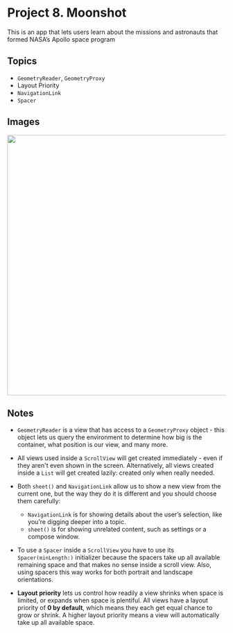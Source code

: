 
# Project 8. Moonshot

This is an app that lets users learn about the missions and astronauts that formed NASA’s Apollo space program

## Topics

- `GeometryReader`, `GeometryProxy`
- Layout Priority
- `NavigationLink`
- `Spacer`

## Images

<p align="center"><img src="img/run-example.gif" height="600px"></p>

## Notes

- `GeometryReader` is a view that has access to a `GeometryProxy` object - this object lets us query the environment to determine how big is the container, what position is our view, and many more.

- All views used inside a `ScrollView` will get created immediately - even if they aren't even shown in the screen. Alternatively, all views created inside a `List` will get created lazily: created only when really needed.

- Both `sheet()` and `NavigationLink` allow us to show a new view from the current one, but the way they do it is different and you should choose them carefully:

    - `NavigationLink` is for showing details about the user’s selection, like you’re digging deeper into a topic.
    - `sheet()` is for showing unrelated content, such as settings or a compose window.

- To use a `Spacer` inside a `ScrollView` you have to use its `Spacer(minLength:)` initializer because the spacers take up all available remaining space and that makes no sense inside a scroll view. Also, using spacers this way works for both portrait and landscape orientations.

- **Layout priority** lets us control how readily a view shrinks when space is limited, or expands when space is plentiful. All views have a layout priority of **0 by default**, which means they each get equal chance to grow or shrink. A higher layout priority means a view will automatically take up all available space.



